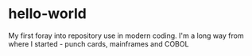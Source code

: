 # hello-world
My first foray into repository use in modern coding.
I'm a long way from where I started - punch cards, mainframes and COBOL
